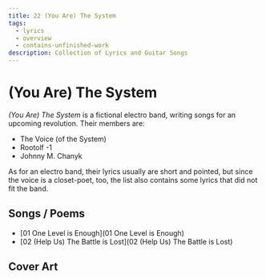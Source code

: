 ```yaml
---
title: 22 (You Are) The System
tags:
  - lyrics
  - overview
  - contains-unfinished-work
description: Collection of Lyrics and Guitar Songs
---
```


# (You Are) The System

_(You Are) The System_ is a fictional electro band, writing songs for an upcoming revolution. Their members are:

- The Voice (of the System)
- Rootolf -1
- Johnny M. Chanyk

As for an electro band, their lyrics usually are short and pointed, but since the voice is a closet-poet, too, the list also contains some lyrics that did not fit the band.

## Songs / Poems

- [01 One Level is Enough](01 One Level is Enough)
- [02 (Help Us) The Battle is Lost](02 (Help Us) The Battle is Lost)

## Cover Art
